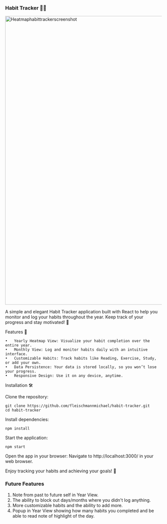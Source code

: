### Habit Tracker 📆✨

<img width="930" alt="Heatmaphabittrackerscreenshot" src="https://github.com/user-attachments/assets/57fb5f45-d154-424a-ad41-e692db73b41c">


A simple and elegant Habit Tracker application built with React to help you monitor and log your habits throughout the year. Keep track of your progress and stay motivated! 💪

Features 🚀

	•	Yearly Heatmap View: Visualize your habit completion over the entire year.
	•	Monthly View: Log and monitor habits daily with an intuitive interface.
	•	Customizable Habits: Track habits like Reading, Exercise, Study, or add your own.
	•	Data Persistence: Your data is stored locally, so you won’t lose your progress.
	•	Responsive Design: Use it on any device, anytime.

Installation 🛠️

Clone the repository:

	git clone https://github.com/fleischmannmichael/habit-tracker.git
	cd habit-tracker


Install dependencies:

	npm install


Start the application:

	npm start


Open the app in your browser:
Navigate to http://localhost:3000/ in your web browser.

Enjoy tracking your habits and achieving your goals! 🎯

### Future Features

1. Note from past to future self in Year View.
2. The ability to block out days/months where you didn't log anything.
3. More customizable habits and the ability to add more.
4. Popup in Year View showing how many habits you completed and be able to read note of highlight of the day.
